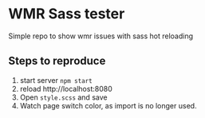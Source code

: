 # WMR Sass tester
Simple repo to show wmr issues with sass hot reloading

## Steps to reproduce
1. start server `npm start`
2. reload http://localhost:8080
3. Open `style.scss` and save
4. Watch page switch color, as import is no longer used.